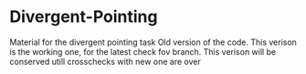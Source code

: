 # Divergent-Pointing
Material for the divergent pointing task
Old version of the code. This verison is the working one, for the latest check fov branch. This verison will be conserved utill crosschecks with new one are over

